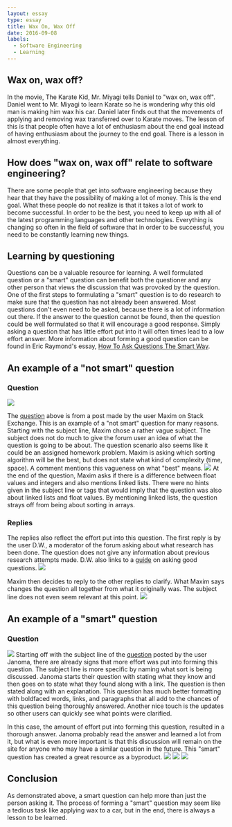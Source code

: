 ```yaml
---
layout: essay
type: essay
title: Wax On, Wax Off
date: 2016-09-08
labels:
  - Software Engineering
  - Learning
---
```


<H2>Wax on, wax off?</H2>

In the movie, The Karate Kid, Mr. Miyagi tells Daniel to "wax on, wax off". Daniel went to Mr. Miyagi to learn Karate so he is wondering why this old man is making him wax his car. Daniel later finds out that the movements of applying and removing wax transferred over to Karate moves. The lesson of this is that people often have a lot of enthusiasm about the end goal instead of having enthusiasm about the journey to the end goal. There is a lesson in almost everything.

<H2>How does "wax on, wax off" relate to software engineering?</H2>

There are some people that get into software engineering because they hear that they have the possibility of making a lot of money. This is the end goal. What these people do not realize is that it takes a lot of work to become successful. In order to be the best, you need to keep up with all of the latest programming languages and other technologies. Everything is changing so often in the field of software that in order to be successful, you need to be constantly learning new things.

<H2>Learning by questioning</H2>

Questions can be a valuable resource for learning. A well formulated question or a "smart" question can benefit both the questioner and any other person that views the discussion that was provoked by the question. One of the first steps to formulating a "smart" question is to do research to make sure that the question has not already been answered. Most questions don't even need to be asked, because there is a lot of information out there. If the answer to the question cannot be found, then the question could be well formulated so that it will encourage a good response. Simply asking a question that has little effort put into it will often times lead to a low effort answer. More information about forming a good question can be found in Eric Raymond's essay, <a href="http://www.catb.org/esr/faqs/smart-questions.html" target="_blank"> How To Ask Questions The Smart Way</a>.

<H2>An example of a "not smart" question</H2>

<H3>Question</H3>

<img class="ui big rounded image" src="../images/notSmartQuestion.png">

The  <a href="http://cs.stackexchange.com/questions/52138/sort-complexity-in-a-random-array" target="_blank"> question</a> above is from a post made by the user Maxim on Stack Exchange. This is an example of a "not smart" question for many reasons. Starting with the subject line, Maxim chose a rather vague subject. The subject does not do much to give the forum user an idea of what the question is going to be about. The question scenario also seems like it could be an assigned homework problem. Maxim is asking which sorting algorithm will be the best, but does not state what kind of complexity (time, space). A comment mentions this vagueness on what "best" means. 
<img class="ui big rounded image" src="../images/notSmartQuestionComment2.png">
At the end of the question, Maxim asks if there is a difference between float values and integers and also mentions linked lists. There were no hints given in the subject line or tags that would imply that the question was also about linked lists and float values. By mentioning linked lists, the question strays off from being about sorting in arrays.

<H3>Replies</H3>

The replies also reflect the effort put into this question. The first reply is by the user D.W., a moderator of the forum asking about what research has been done. The question does not give any information about previous research attempts made. D.W. also links to a <a href="http://cs.stackexchange.com/help/how-to-ask" target="_blank"> guide</a> on asking good questions.
<img class="ui big rounded image" src="../images/notSmartQuestionComment1.png">

Maxim then decides to reply to the other replies to clarify. What Maxim says changes the question all together from what it originally was. The subject line does not even seem relevant at this point.
<img class="ui big rounded image" src="../images/notSmartQuestionComment3.png">


<H2>An example of a "smart" question</H2>

<H3>Question</H3>
<img class="ui big rounded image" src="../images/smartQuestion.png">
Starting off with the subject line of the <a href="http://cs.stackexchange.com/questions/3/why-is-quicksort-better-than-other-sorting-algorithms-in-practice" target="_blank"> question</a> posted by the user Janoma, there are already signs that more effort was put into forming this question. The subject line is more specific by naming what sort is being discussed. Janoma starts their question with stating what they know and then goes on to state what they found along with a link. The question is then stated along with an explanation. This question has much better formatting with boldfaced words, links, and paragraphs that all add to the chances of this question being thoroughly answered. Another nice touch is the updates so other users can quickly see what points were clarified. 

In this case, the amount of effort put into forming this question, resulted in a thorough answer. Janoma probably read the answer and learned a lot from it, but what is even more important is that this discussion will remain on the site for anyone who may have a similar question in the future. This "smart" question has created a great resource as a byproduct.
<img class="ui big rounded image" src="../images/smartQuestionAnswer1.png">
<img class="ui big rounded image" src="../images/smartQuestionAnswer2.png">
<img class="ui big rounded image" src="../images/smartQuestionAnswer3.png">

<H2>Conclusion</H2>

As demonstrated above, a smart question can help more than just the person asking it. The process of forming a "smart" question may seem like a tedious task like applying wax to a car, but in the end, there is always a lesson to be learned.
